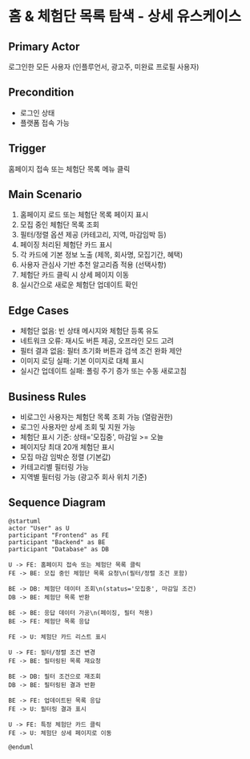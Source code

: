 # 홈 & 체험단 목록 탐색 - 상세 유스케이스

## Primary Actor
로그인한 모든 사용자 (인플루언서, 광고주, 미완료 프로필 사용자)

## Precondition
- 로그인 상태
- 플랫폼 접속 가능

## Trigger
홈페이지 접속 또는 체험단 목록 메뉴 클릭

## Main Scenario
1. 홈페이지 로드 또는 체험단 목록 페이지 표시
2. 모집 중인 체험단 목록 조회
3. 필터/정렬 옵션 제공 (카테고리, 지역, 마감임박 등)
4. 페이징 처리된 체험단 카드 표시
5. 각 카드에 기본 정보 노출 (제목, 회사명, 모집기간, 혜택)
6. 사용자 관심사 기반 추천 알고리즘 적용 (선택사항)
7. 체험단 카드 클릭 시 상세 페이지 이동
8. 실시간으로 새로운 체험단 업데이트 확인

## Edge Cases
- 체험단 없음: 빈 상태 메시지와 체험단 등록 유도
- 네트워크 오류: 재시도 버튼 제공, 오프라인 모드 고려
- 필터 결과 없음: 필터 초기화 버튼과 검색 조건 완화 제안
- 이미지 로딩 실패: 기본 이미지로 대체 표시
- 실시간 업데이트 실패: 폴링 주기 증가 또는 수동 새로고침

## Business Rules
- 비로그인 사용자는 체험단 목록 조회 가능 (열람권한)
- 로그인 사용자만 상세 조회 및 지원 가능
- 체험단 표시 기준: 상태='모집중', 마감일 >= 오늘
- 페이지당 최대 20개 체험단 표시
- 모집 마감 임박순 정렬 (기본값)
- 카테고리별 필터링 가능
- 지역별 필터링 가능 (광고주 회사 위치 기준)

## Sequence Diagram
```
@startuml
actor "User" as U
participant "Frontend" as FE
participant "Backend" as BE
participant "Database" as DB

U -> FE: 홈페이지 접속 또는 체험단 목록 클릭
FE -> BE: 모집 중인 체험단 목록 요청\n(필터/정렬 조건 포함)

BE -> DB: 체험단 데이터 조회\n(status='모집중', 마감일 조건)
DB -> BE: 체험단 목록 반환

BE -> BE: 응답 데이터 가공\n(페이징, 필터 적용)
BE -> FE: 체험단 목록 응답

FE -> U: 체험단 카드 리스트 표시

U -> FE: 필터/정렬 조건 변경
FE -> BE: 필터링된 목록 재요청

BE -> DB: 필터 조건으로 재조회
DB -> BE: 필터링된 결과 반환

BE -> FE: 업데이트된 목록 응답
FE -> U: 필터링 결과 표시

U -> FE: 특정 체험단 카드 클릭
FE -> U: 체험단 상세 페이지로 이동

@enduml
```

